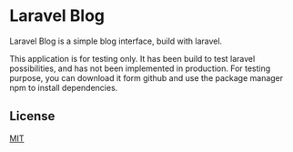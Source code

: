 # Laravel Blog
 
Laravel Blog is a simple blog interface, build with laravel.

 This application is for testing only. It has been build to test laravel possibilities, and has not been implemented in production.
 For testing purpose, you can download it form github and use the package manager npm to install dependencies.


## License
[MIT](https://choosealicense.com/licenses/mit/)
